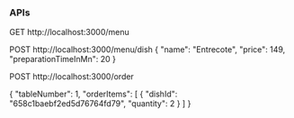### APIs

GET http://localhost:3000/menu

POST http://localhost:3000/menu/dish
{
"name": "Entrecote",
"price": 149,
"preparationTimeInMn": 20
}

POST http://localhost:3000/order

{
"tableNumber": 1,
"orderItems": [ 
    { 
        "dishId": "658c1baebf2ed5d76764fd79", 
        "quantity": 2 
    }
]
}

